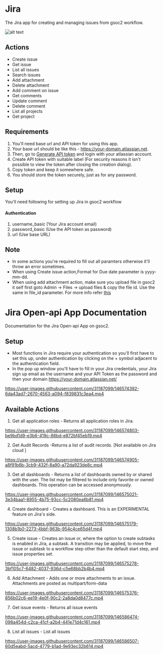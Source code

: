 # Jira 

The Jira app for creating and managing issues from gsoc2 workflow.

![alt text](https://github.com/dhaval055/security-openapis/blob/master/jira-app.png?raw=true)


## Actions

- Create issue
- Get issue
- List all issues
- Search issues
- Add attachment
- Delete attachment
- Add comment on issue
- Get comments
- Update comment
- Delete comment
- List all projects
- Get project

## Requirements

1. You'll need base url and API token for using this app.
2. Your base url should be like this - https://your-domain.atlassian.net.
3. Then, go to [Generate API token](https://id.atlassian.com/manage-profile/security/api-tokens) and login with your atlassian account.
4. Create API token with suitable label (For security reasons it isn't possible to view the token after closing the creation dialog).
5. Copy token and keep it somewhere safe.
6. You should store the token securely, just as for any password.

## Setup

You'll need following for setting up Jira in gsoc2 workflow

#### Authentication

1. username_basic (Your Jira account email)
2. password_basic (Use the API token as password)
3. url (Use base URL)

## Note

- In some actions you're required to fill out all paramters otherwise it'll throw an error sometimes.
- When using Create issue action,Format for Due date parameter is yyyy-mm-dd. 
- When using add attachment action, make sure you upload file in gsoc2 it self first goto Admin &#8594; Files &#8594; upload files & copy the file id. Use the same in file_id parameter. For more info refer [this](http://soc2.khulnasoft.com/docs/organizations#files)




# Jira Open-api App Documentation
Documentation for the Jira Open-api App on gsoc2.

## Setup
* Most functions in Jira require your authentication so you'll first have to set this up, under authentication by clicking on the + symbol adjacent to the authentication field.
* In the pop up window you'll have to fill in your Jira credentials, your Jira sign up email as the username and your API Token as the password and then your domain https://your-domain.atlassian.net/

https://user-images.githubusercontent.com/31187099/146574392-6da43ad7-2670-4563-a094-f839831c3ea4.mp4

## Available Actions

1. Get all application roles - Returns all application roles in Jira.

https://user-images.githubusercontent.com/31187099/146574803-be9bd1d9-e3b6-419c-86bd-e872bf45eb19.mp4

2. Get Audit Records -Returns a list of audit records. [Not available on Jira cloud ]

https://user-images.githubusercontent.com/31187099/146574905-a8f91b6b-3cb9-432f-8a90-a72da923de8c.mp4

3. Get all dashboards - Returns a list of dashboards owned by or shared with the user. The list may be filtered to include only favorite or owned dashboards.  This operation can be accessed anonymously.

https://user-images.githubusercontent.com/31187099/146575021-3e34baa1-8955-4b75-93cc-5c2080ea6b81.mp4

4. Create dashboard - Creates a dashboard. This is an EXPERIMENTAL feature on Jira's side.

https://user-images.githubusercontent.com/31187099/146575179-1308b1b0-2273-4bbf-963b-954c4ce65d4f.mp4

5. Create issue - Creates an issue or, where the option to create subtasks is enabled in Jira, a subtask. A transition may be applied, to move the issue or subtask to a workflow step other than the default start step, and issue properties set.

https://user-images.githubusercontent.com/31187099/146575278-3bf105c7-6482-4037-936d-c5e68bb2b4b4.mp4

6. Add Attachment - Adds one or more attachments to an issue. Attachments are posted as multipart/form-data

https://user-images.githubusercontent.com/31187099/146575376-856b02c6-ee19-4e0f-90c2-2a8da0d8477c.mp4

7. Get issue events - Returns all issue events

https://user-images.githubusercontent.com/31187099/146586474-098a454d-c2ca-41cf-a2b4-441e71d4c161.mp4

8. List all issues - List all issues

https://user-images.githubusercontent.com/31187099/146586507-60d5eabd-5acd-4779-b1ad-9e93ec32b614.mp4


